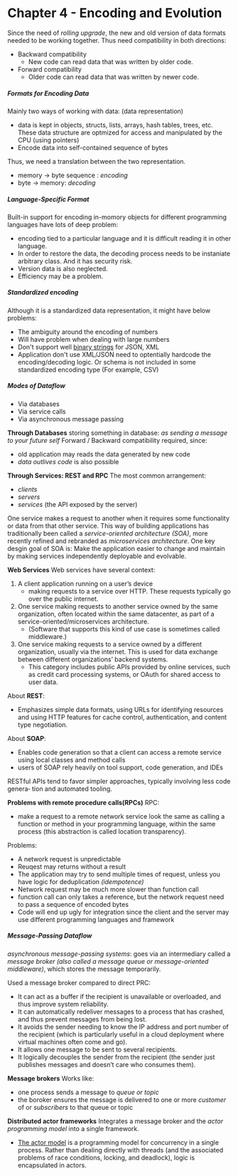 # Chapter 4 - Encoding and Evolution
Since the need of *rolling upgrade*, the new and old version of data formats needed to be working together. Thus need compatibility in both directions:
+ Backward compatibility
    + New code can read data that was written by older code.
+ Forward compatibility
    + Older code can read data that was written by newer code.

##### Formats for Encoding Data
Mainly two ways of working with data: (data representation)
+ data is kept in objects, structs, lists, arrays, hash tables, trees, etc. These data structure are optmized for access and manipulated by the CPU (using pointers)
+ Encode data into self-contained sequence of bytes

Thus, we need a translation between the two representation.
+ memory -> byte sequence : *encoding*
+ byte -> memory: *decoding*

##### Language-Specific Format
Built-in support for encoding in-momory objects for different programming languages have lots of deep problem:
+ encoding tied to a particular language and it is difficult reading it in other language.
+ In order to restore the data, the decoding process needs to be instaniate arbitrary class. And it has security risk.
+ Version data is also neglected.
+ Efficiency may be a problem.

##### Standardized encoding
Although it is a standardized data representation, it might have below problems:
+ The ambiguity around the encoding of numbers
+ Will have problem when dealing with large numbers
+ Don't support well [binary strings](https://www.ibm.com/support/knowledgecenter/en/SSAE4W_9.6.0/db2/rbafzbinarystrg.htm) for JSON, XML
+ Application don't use XML/JSON need to optentially hardcode the encoding/decoding logic. Or schema is not included in some standardized encoding type (For example, CSV)

##### Modes of Dataflow
+ Via databases
+ Via service calls
+ Via asynchronous message passing

**Through Databases**
storing something in database: *as sending a message to your future self*
Forward / Backward compatibility required, since:
+ old application may reads the data generated by new code
+ *data outlives code* is also possible

**Through Services: REST and RPC**
The most common arrangement:
+ *clients*
+ *servers*
+ *services* (the API exposed by the server)

One service makes a request to another when it requires some functionality or data from that other service. This way of building applications has traditionally been called a *service-oriented architecture (SOA)*, more recently refined and rebranded as *microservices architecture*.
One key desgin goal of SOA is:
Make the application easier to change and maintain by making services independently deployable and evolvable. 

**Web Services**
Web services have several context:
1. A client application running on a user’s device
    + making requests to a service over HTTP. These requests typically go over the public internet.
2. One service making requests to another service owned by the same organization, often located within the same datacenter, as part of a service-oriented/microservices architecture.
    + (Software that supports this kind of use case is sometimes called middleware.)
3. One service making requests to a service owned by a different organization, usually via the internet. This is used for data exchange between different organizations’ backend systems. 
    + This category includes public APIs provided by online services, such as credit card processing systems, or OAuth for shared access to user data.

About **REST**:
+ Emphasizes simple data formats, using URLs for identifying resources and using HTTP features for cache control, authentication, and content type negotiation. 

About **SOAP**:
+ Enables code generation so that a client can access a remote service using local classes and method calls
+ users of SOAP rely heavily on tool support, code generation, and IDEs

RESTful APIs tend to favor simpler approaches, typically involving less code genera‐ tion and automated tooling. 

**Problems with remote procedure calls(RPCs)**
RPC: 
+ make a request to a remote network service look the same as calling a function or method in your programming language, within the same process (this abstraction is called location transparency).

Problems:
+ A network request is unpredictable
+ Reuqest may returns without a result
+ The application may try to send multiple times of request, unless you have logic for deduplication *(idempotence)*
+ Network request may be much more slower than function call
+ function call can only takes a reference, but the network request need to pass a sequence of encoded bytes
+ Code will end up ugly for integration since the client and the server may use different programming languages and framework

##### Message-Passing Dataflow
*asynchronous message-passing systems*:
goes via an intermediary called a *message broker (also called a message queue or message-oriented middleware)*, which stores the message temporarily.

Used a message broker compared to direct PRC:
+ It can act as a buffer if the recipient is unavailable or overloaded, and thus improve system reliability.
+ It can automatically redeliver messages to a process that has crashed, and thus prevent messages from being lost.
+ It avoids the sender needing to know the IP address and port number of the recipient (which is particularly useful in a cloud deployment where virtual machines often come and go).
+ It allows one message to be sent to several recipients.
+ It logically decouples the sender from the recipient (the sender just publishes messages and doesn’t care who consumes them).

**Message brokers**
Works like:
+ one process sends a message to *queue or topic*
+ the boroker ensures the message is delivered to one or more *customer* of or *subscribers* to that queue or topic

**Distributed actor frameworks**
Integrates a message broker and the *actor programming model* into a single framework.
+ [The actor model](https://www.youtube.com/watch?v=ELwEdb_pD0k) is a programming model for concurrency in a single process. Rather than dealing directly with threads (and the associated problems of race conditions, locking, and deadlock), logic is encapsulated in actors.

